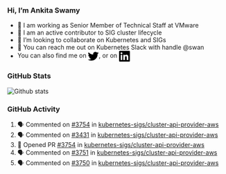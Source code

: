 ### Hi, I’m Ankita Swamy

- 💼 I am working as Senior Member of Technical Staff at VMware
- 👀 I am an active contributor to SIG cluster lifecycle 
- 💞️ I’m looking to collaborate on Kubernetes and SIGs
- 💬 You can reach me out on Kubernetes Slack with handle @swan
- You can also find me on <a href="https://twitter.com/SwamyAnkita" target="blank"><img align="center" src="https://raw.githubusercontent.com/Ankitasw/Ankitasw/master/svg/twitter.svg" alt="Ankitasw" height="25" width="25" color="#1DA1f2" /></a>, or on <a href="https://www.linkedin.com/in/Ankitaswamy/" target="blank"><img align="center" src="https://raw.githubusercontent.com/Ankitasw/Ankitasw/master/svg/linkedin.svg" alt="Ankitasw" height="25" width="25" /></a>

### GitHub Stats
![Github stats](https://github-readme-stats.vercel.app/api?username=Ankitasw&count_private=true&show_icons=true&theme=tokyonight)

### GitHub Activity 
<!--START_SECTION:activity-->
1. 🗣 Commented on [#3754](https://github.com/kubernetes-sigs/cluster-api-provider-aws/issues/3754) in [kubernetes-sigs/cluster-api-provider-aws](https://github.com/kubernetes-sigs/cluster-api-provider-aws)
2. 🗣 Commented on [#3431](https://github.com/kubernetes-sigs/cluster-api-provider-aws/issues/3431) in [kubernetes-sigs/cluster-api-provider-aws](https://github.com/kubernetes-sigs/cluster-api-provider-aws)
3. 💪 Opened PR [#3754](https://github.com/kubernetes-sigs/cluster-api-provider-aws/pull/3754) in [kubernetes-sigs/cluster-api-provider-aws](https://github.com/kubernetes-sigs/cluster-api-provider-aws)
4. 🗣 Commented on [#3751](https://github.com/kubernetes-sigs/cluster-api-provider-aws/issues/3751) in [kubernetes-sigs/cluster-api-provider-aws](https://github.com/kubernetes-sigs/cluster-api-provider-aws)
5. 🗣 Commented on [#3750](https://github.com/kubernetes-sigs/cluster-api-provider-aws/issues/3750) in [kubernetes-sigs/cluster-api-provider-aws](https://github.com/kubernetes-sigs/cluster-api-provider-aws)
<!--END_SECTION:activity-->
